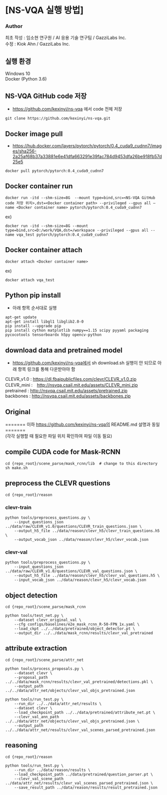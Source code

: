 # [NS-VQA 실행 방법]


### Author  

최초 작성 : 임소현 연구원 / AI 응용 기술 연구팀  / GazziLabs Inc.     
수정        : Kiok Ahn / GazziLabs Inc. 


## 실행 환경

Windows 10   
Docker (Python 3.6)   


## NS-VQA GitHub code 저장
- https://github.com/kexinyi/ns-vqa 에서 code 전체 저장   
```
git clone https://github.com/kexinyi/ns-vqa.git
```


## Docker image pull
- https://hub.docker.com/layers/pytorch/pytorch/0.4_cuda9_cudnn7/images/sha256-2a25af68b37a33881e6e41dfa663291e39fac784d9453dfa26be918fb57d25e5
```
docker pull pytorch/pytorch:0.4_cuda9_cudnn7
```


## Docker container run
```
docker run -itd --shm-size=8G  --mount type=bind,src=<NS-VQA GitHub code 저장 위치>,dst=<Docker container path> --privileged --gpus all —name <Docker container name> pytorch/pytorch:0.4_cuda9_cudnn7
```

ex) 
```
docker run -itd --shm-size=8G --mount type=bind,src=D:/work/VQA,dst=/workspace --privileged --gpus all --name vqa_test pytorch/pytorch:0.4_cuda9_cudnn7
```


## Docker container attach 

```
docker attach <Docker container name>
```
ex) 
```
docker attach vqa_test
```

## Python pip install
- 아래 항목 순서대로 실행

```
apt-get update
apt-get install libgl1 libglib2.0-0
pip install --upgrade pip
pip install cython matplotlib numpy==1.15 scipy pyyaml packaging pycocotools tensorboardx h5py opencv-python
```

## download data and pretrained model
- https://github.com/kexinyi/ns-vqa에서 sh download.sh 실행이 안 되므로 아래 항목 링크를 통해 다운받아야 함    
    
CLEVR_v1.0 : https://dl.fbaipublicfiles.com/clevr/CLEVR_v1.0.zip    
CLEVR_mini :　http://nsvqa.csail.mit.edu/assets/CLEVR_mini.zip    
pretrained : http://nsvqa.csail.mit.edu/assets/pretrained.zip    
backbones : http://nsvqa.csail.mit.edu/assets/backbones.zip    

## Original
======= 이하 https://github.com/kexinyi/ns-vqa의 README.md 설명과 동일 =======   
(각각 실행할 때 필요한 파일 위치 확인하여 파일 이동 필요)   

## compile CUDA code for Mask-RCNN

```
cd {repo_root}/scene_parse/mask_rcnn/lib  # change to this directory
sh make.sh
```

##  preprocess the CLEVR questions

```
cd {repo_root}/reason
```

### clevr-train
```
python tools/preprocess_questions.py \
    --input_questions_json ../data/raw/CLEVR_v1.0/questions/CLEVR_train_questions.json \
    --output_h5_file ../data/reason/clevr_h5/clevr_train_questions.h5 \
    --output_vocab_json ../data/reason/clevr_h5/clevr_vocab.json
```
### clevr-val
```
python tools/preprocess_questions.py \
    --input_questions_json ../data/raw/CLEVR_v1.0/questions/CLEVR_val_questions.json \
    --output_h5_file ../data/reason/clevr_h5/clevr_val_questions.h5 \
    --input_vocab_json ../data/reason/clevr_h5/clevr_vocab.json
```

## object detection
```
cd {repo_root}/scene_parse/mask_rcnn
```
```
python tools/test_net.py \
    --dataset clevr_original_val \
    --cfg configs/baselines/e2e_mask_rcnn_R-50-FPN_1x.yaml \
    --load_ckpt ../../data/pretrained/object_detector.pt \
    --output_dir ../../data/mask_rcnn/results/clevr_val_pretrained
```






##  attribute extraction
```
cd {repo_root}/scene_parse/attr_net
```
```
python tools/process_proposals.py \
    --dataset clevr \
    --proposal_path ../../data/mask_rcnn/results/clevr_val_pretrained/detections.pkl \
    --output_path ../../data/attr_net/objects/clevr_val_objs_pretrained.json

python tools/run_test.py \
    --run_dir ../../data/attr_net/results \
    --dataset clevr \
    --load_checkpoint_path ../../data/pretrained/attribute_net.pt \
    --clevr_val_ann_path ../../data/attr_net/objects/clevr_val_objs_pretrained.json \
    --output_path ../../data/attr_net/results/clevr_val_scenes_parsed_pretrained.json
```

##  reasoning
```
cd {repo_root}/reason
```
```
python tools/run_test.py \
    --run_dir ../data/reason/results \
    --load_checkpoint_path ../data/pretrained/question_parser.pt \
    --clevr_val_scene_path ../data/attr_net/results/clevr_val_scenes_parsed_pretrained.json \
    --save_result_path ../data/reason/results/result_pretrained.json
```